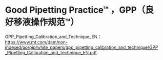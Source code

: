# Good Pipetting Practice™ ，GPP（良好移液操作规范™）

GPP_Pipetting_Calibration_and_Technique_EN：https://www.mt.com/dam/non-indexed/po/pip/white_papers/gpp_pipetting_calibration_and_technique/GPP_Pipetting_Calibration_and_Technique_EN.pdf
